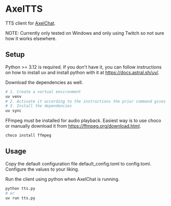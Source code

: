 # AxelTTS

TTS client for [AxelChat](https://github.com/3dproger/AxelChat).

NOTE: Currently only tested on Windows and only using Twitch so not sure how it works elsewhere.

## Setup

Python >= 3.12 is required. If you don't have it, you can follow instructions on how to install uv and install python with it at https://docs.astral.sh/uv/.

Download the dependencies as well.
```bash
# 1. Create a vortual environment
uv venv
# 2. Activate it according to the instructions the prior command gives
# 3. Install the dependencies
uv sync
```

FFmpeg must be installed for audio playback.
Easiest way is to use choco or manually download it from https://ffmpeg.org/download.html.

```powershell
choco install ffmpeg
```

## Usage

Copy the default configuration file default_config.toml to config.toml. Configure the values to your liking.

Run the client using python when AxelChat is running.

```sh
python tts.py
# or
uv run tts.py
```
